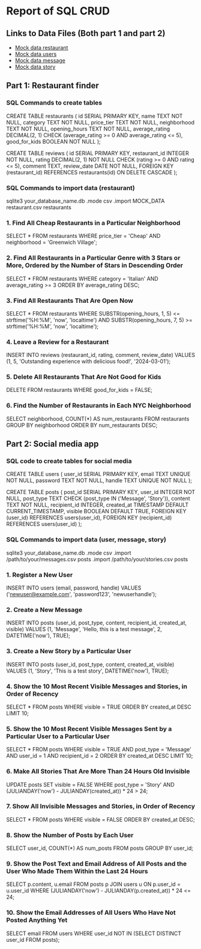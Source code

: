 # Report of SQL CRUD

## Links to Data Files (Both part 1 and part 2)
- [Mock data restaurant](./data/MOCK_DATA%20restaurant.csv)
- [Mock data users](./data/MOCK_DATA%20users.csv)
- [Mock data message](./data/MOCK_DATA%20message.csv)
- [Mock data story](./data/MOCK_DATA%20story.csv)

## Part 1: Restaurant finder

### SQL Commands to create tables
CREATE TABLE restaurants (
    id SERIAL PRIMARY KEY,
    name TEXT NOT NULL,
    category TEXT NOT NULL,
    price_tier TEXT NOT NULL,
    neighborhood TEXT NOT NULL,
    opening_hours TEXT NOT NULL,
    average_rating DECIMAL(2, 1) CHECK (average_rating >= 0 AND average_rating <= 5),
    good_for_kids BOOLEAN NOT NULL
);

CREATE TABLE reviews (
    id SERIAL PRIMARY KEY,
    restaurant_id INTEGER NOT NULL,
    rating DECIMAL(2, 1) NOT NULL CHECK (rating >= 0 AND rating <= 5),
    comment TEXT,
    review_date DATE NOT NULL,
    FOREIGN KEY (restaurant_id) REFERENCES restaurants(id) ON DELETE CASCADE
);

### SQL Commands to import data (restaurant)
sqlite3 your_database_name.db
.mode csv
.import MOCK_DATA restaurant.csv restaurants


### 1. Find All Cheap Restaurants in a Particular Neighborhood
SELECT * FROM restaurants
WHERE price_tier = 'Cheap'
AND neighborhood = 'Greenwich Village';

### 2. Find All Restaurants in a Particular Genre with 3 Stars or More, Ordered by the Number of Stars in Descending Order
SELECT * FROM restaurants
WHERE category = 'Italian'
AND average_rating >= 3
ORDER BY average_rating DESC;

### 3. Find All Restaurants That Are Open Now
SELECT * FROM restaurants
WHERE SUBSTR(opening_hours, 1, 5) <= strftime('%H:%M', 'now', 'localtime')
AND SUBSTR(opening_hours, 7, 5) >= strftime('%H:%M', 'now', 'localtime');

### 4. Leave a Review for a Restaurant
INSERT INTO reviews (restaurant_id, rating, comment, review_date)
VALUES (1, 5, 'Outstanding experience with delicious food!', '2024-03-01');

### 5. Delete All Restaurants That Are Not Good for Kids
DELETE FROM restaurants
WHERE good_for_kids = FALSE;

### 6. Find the Number of Restaurants in Each NYC Neighborhood
SELECT neighborhood, COUNT(*) AS num_restaurants
FROM restaurants
GROUP BY neighborhood
ORDER BY num_restaurants DESC;

## Part 2: Social media app

### SQL code to create tables for social media
CREATE TABLE users (
    user_id SERIAL PRIMARY KEY,
    email TEXT UNIQUE NOT NULL,
    password TEXT NOT NULL,
    handle TEXT UNIQUE NOT NULL
);

CREATE TABLE posts (
    post_id SERIAL PRIMARY KEY,
    user_id INTEGER NOT NULL,
    post_type TEXT CHECK (post_type IN ('Message', 'Story')),
    content TEXT NOT NULL,
    recipient_id INTEGER,
    created_at TIMESTAMP DEFAULT CURRENT_TIMESTAMP,
    visible BOOLEAN DEFAULT TRUE,
    FOREIGN KEY (user_id) REFERENCES users(user_id),
    FOREIGN KEY (recipient_id) REFERENCES users(user_id)
);

### SQL Commands to import data (user, message, story)
sqlite3 your_database_name.db
.mode csv
.import /path/to/your/messages.csv posts
.import /path/to/your/stories.csv posts

### 1. Register a New User
INSERT INTO users (email, password, handle) VALUES ('newuser@example.com', 'password123', 'newuserhandle');

### 2. Create a New Message
INSERT INTO posts (user_id, post_type, content, recipient_id, created_at, visible) 
VALUES (1, 'Message', 'Hello, this is a test message', 2, DATETIME('now'), TRUE);

### 3. Create a New Story by a Particular User
INSERT INTO posts (user_id, post_type, content, created_at, visible) 
VALUES (1, 'Story', 'This is a test story', DATETIME('now'), TRUE);

### 4. Show the 10 Most Recent Visible Messages and Stories, in Order of Recency
SELECT * FROM posts 
WHERE visible = TRUE 
ORDER BY created_at DESC 
LIMIT 10;

### 5. Show the 10 Most Recent Visible Messages Sent by a Particular User to a Particular User
SELECT * FROM posts 
WHERE visible = TRUE AND post_type = 'Message' AND user_id = 1 AND recipient_id = 2 
ORDER BY created_at DESC 
LIMIT 10;

### 6. Make All Stories That Are More Than 24 Hours Old Invisible
UPDATE posts 
SET visible = FALSE 
WHERE post_type = 'Story' AND (JULIANDAY('now') - JULIANDAY(created_at)) * 24 > 24;

### 7. Show All Invisible Messages and Stories, in Order of Recency
SELECT * FROM posts 
WHERE visible = FALSE 
ORDER BY created_at DESC;

### 8. Show the Number of Posts by Each User
SELECT user_id, COUNT(*) AS num_posts 
FROM posts 
GROUP BY user_id;

### 9. Show the Post Text and Email Address of All Posts and the User Who Made Them Within the Last 24 Hours
SELECT p.content, u.email 
FROM posts p 
JOIN users u ON p.user_id = u.user_id 
WHERE (JULIANDAY('now') - JULIANDAY(p.created_at)) * 24 <= 24;

### 10. Show the Email Addresses of All Users Who Have Not Posted Anything Yet
SELECT email 
FROM users 
WHERE user_id NOT IN (SELECT DISTINCT user_id FROM posts);
